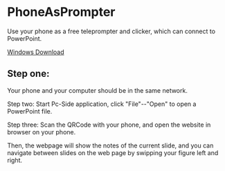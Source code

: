 # PhoneAsPrompter
Use your phone as a free teleprompter and clicker, which can connect to PowerPoint.

[Windows Download](https://github.com/yangzhongke/PhoneAsPrompter/raw/main/PhoneAsPrompter_winx86.zip)

## Step one: ##
Your phone and your computer should be in the same network.

Step two:
Start Pc-Side application, click "File"--"Open" to open a PowerPoint file.

Step three:
Scan the QRCode with your phone, and open the website in browser on your phone.

Then, the webpage will show the notes of the current slide, and you can navigate between slides on the web page by swipping your figure left and right.
